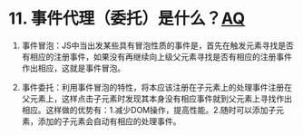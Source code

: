 # 11. 事件代理（委托）是什么？[AQ](./00-question.md)

1. 事件冒泡：JS中当出发某些具有冒泡性质的事件是，首先在触发元素寻找是否有相应的注册事件，如果没有再继续向上级父元素寻找是否有相应的注册事件作出相应，这就是事件冒泡。

2. 事件委托：利用事件冒泡的特性，将本应该注册在子元素上的处理事件注册在父元素上，这样点击子元素时发现其本身没有相应事件就到父元素上寻找作出相应。这样做的优势有：1.减少DOM操作，提高性能。2.随时可以添加子元素，添加的子元素会自动有相应的处理事件。
